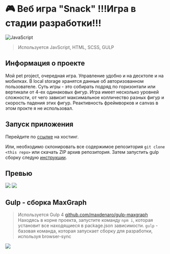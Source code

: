 # 🎮 Веб игра "Snack" !!!Игра в стадии разработки!!!

![JavaScript](https://img.shields.io/badge/javascript-%23323330.svg?style=for-the-badge&logo=javascript&logoColor=%23F7DF1E)

> Используется JavScript, HTML, SCSS, GULP

## Информация о проекте

Мой pet project, очередная игра. Управление удобно и на десктопе и на мобилках. В local storage хранятся данные об авторизованном пользователе. Суть игры - это собирать подряд по горизонтали или вертикали от 4-ех одинаковых фигур. Игра имеет несколько уровней сложности, от чего зависит максимальное колличество разных фигур и скорость падения этих фигур. Реактивность фреймворков и canvas в этом прокте я не использовал.

## Запуск приложения

Перейдите по [ссылке](https://frontlive.ru/projects/game-snack/) на хостинг.<br>

Или, необходимо склонировать все содержимое репозитория `git clone <this repo>` или скачать ZIP архив репозитория. Затем запустить gulp сборку следую [инструкции](#gulp---сборка-maxgraph).

## Превью

![](https://frontlive.ru/projects/game-snack/img/game/preview-1.png)
![](https://frontlive.ru/projects/game-snack/img/game/preview-2.png)

## Gulp - сборка MaxGraph
> Используется Gulp 4
[github.com/maxdenaro/gulp-maxgraph](https://github.com/maxdenaro/gulp-maxgraph)
Находясь в корне проекта, запустите команду `npm i`, которая установит все находящиеся в package.json зависимости.
`gulp` - базовая команда, которая запускает сборку для разработки, используя browser-sync

![](https://komarev.com/ghpvc/?username=gadaev-sergey)
